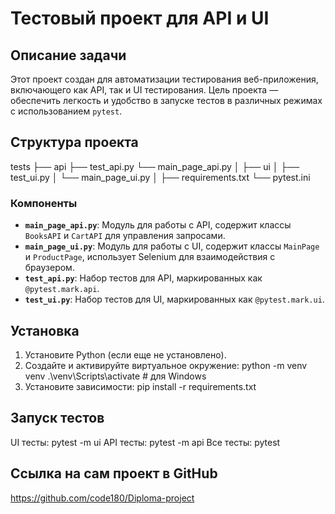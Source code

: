 # Тестовый проект для API и UI

## Описание задачи

Этот проект создан для автоматизации тестирования веб-приложения, включающего как API, так и UI тестирования. 
Цель проекта — обеспечить легкость и удобство в запуске тестов в различных режимах с использованием `pytest`.

## Структура проекта

  tests
    ├── api
    ├── test_api.py
    └── main_page_api.py
    │
    ├── ui
    │   ├── test_ui.py
    │   └── main_page_ui.py
    │
    ├── requirements.txt
    └── pytest.ini

### Компоненты

- **`main_page_api.py`**: Модуль для работы с API, содержит классы `BooksAPI` и `CartAPI` для управления запросами.
- **`main_page_ui.py`**: Модуль для работы с UI, содержит классы `MainPage` и `ProductPage`, использует Selenium для взаимодействия с браузером.
- **`test_api.py`**: Набор тестов для API, маркированных как `@pytest.mark.api`.
- **`test_ui.py`**: Набор тестов для UI, маркированных как `@pytest.mark.ui`.
  
## Установка

1. Установите Python (если еще не установлено).
2. Создайте и активируйте виртуальное окружение: python -m venv venv .\venv\Scripts\activate   # для Windows
3. Установите зависимости: pip install -r requirements.txt

## Запуск тестов

UI тесты: pytest -m ui
API тесты: pytest -m api
Все тесты: pytest

## Ссылка на сам проект в GitHub
https://github.com/code180/Diploma-project

